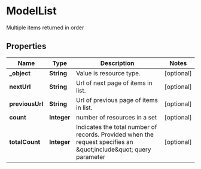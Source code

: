 

# ModelList

Multiple items returned in order

## Properties

| Name | Type | Description | Notes |
|------------ | ------------- | ------------- | -------------|
|**_object** | **String** | Value is resource type. |  [optional] |
|**nextUrl** | **String** | Url of next page of items in list. |  [optional] |
|**previousUrl** | **String** | Url of previous page of items in list. |  [optional] |
|**count** | **Integer** | number of resources in a set |  [optional] |
|**totalCount** | **Integer** | Indicates the total number of records. Provided when the request specifies an \&quot;include\&quot; query parameter |  [optional] |



